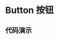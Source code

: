 # Button 按钮



## 代码演示



<demo vue="../demo/button/basic.vue" />

<demo vue="../demo/button/advance.vue" />

<demo vue="../demo/button/icon-btn.vue" />